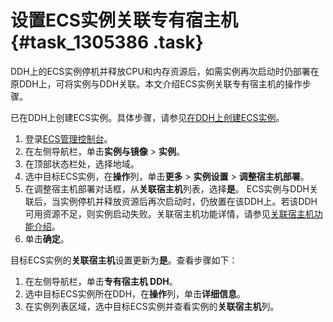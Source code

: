 # 设置ECS实例关联专有宿主机 {#task_1305386 .task}

DDH上的ECS实例停机并释放CPU和内存资源后，如需实例再次启动时仍部署在原DDH上，可将实例与DDH关联。本文介绍ECS实例关联专有宿主机的操作步骤。

已在DDH上创建ECS实例。具体步骤，请参见[在DDH上创建ECS实例](../cn.zh-CN/快速入门/在DDH上创建ECS实例.md#)。

1.  登录[ECS管理控制台](https://ecs.console.aliyun.com)。
2.  在左侧导航栏，单击**实例与镜像** \> **实例**。
3.  在顶部状态栏处，选择地域。
4.  选中目标ECS实例，在**操作**列，单击**更多** \> **实例设置** \> **调整宿主机部署**。
5.  在调整宿主机部署对话框，从**关联宿主机**列表，选择**是**。 ECS实例与DDH关联后，当实例停机并释放资源后再次启动时，仍放置在该DDH上。若该DDH可用资源不足，则实例启动失败。关联宿主机功能详情，请参见[关联宿主机功能介绍](../cn.zh-CN/产品简介/功能介绍.md#table_r8f_zcv_448)。
6.  单击**确定**。

目标ECS实例的**关联宿主机**设置更新为**是**。查看步骤如下：

1.  在左侧导航栏，单击**专有宿主机 DDH**。
2.  选中目标ECS实例所在DDH，在**操作**列，单击**详细信息**。
3.  在实例列表区域，选中目标ECS实例并查看实例的**关联宿主机**列。

